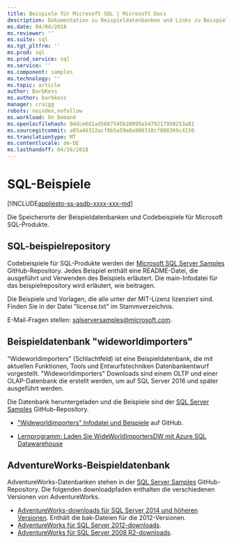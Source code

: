 ```yaml
---
title: Beispiele für Microsoft SQL | Microsoft Docs
description: Dokumentation zu Beispieldatenbanken und Links zu Beispielen für Microsoft SQL-Produkte.
ms.date: 04/04/2018
ms.reviewer: ''
ms.suite: sql
ms.tgt_pltfrm: ''
ms.prod: sql
ms.prod_service: sql
ms.service: ''
ms.component: samples
ms.technology: ''
ms.topic: article
author: BarbKess
ms.author: barbkess
manager: craigg
robots: noindex,nofollow
ms.workload: On Demand
ms.openlocfilehash: 94dce681ad5687545b28995a5479217950253a81
ms.sourcegitcommit: a85a46312acf8b5a59a8a900310cf088369c4150
ms.translationtype: MT
ms.contentlocale: de-DE
ms.lasthandoff: 04/26/2018
---
```

# <a name="sql-samples"></a>SQL-Beispiele

[!INCLUDE[appliesto-ss-asdb-xxxx-xxx-md](../includes/appliesto-ss-asdb-asdw-pdw-md.md)]

Die Speicherorte der Beispieldatenbanken und Codebeispiele für Microsoft SQL-Produkte.

## <a name="sql-samples-repository"></a>SQL-beispielrepository

Codebeispiele für SQL-Produkte werden der [Microsoft SQL Server Samples](https://github.com/microsoft/sql-server-samples) GitHub-Repository. Jedes Beispiel enthält eine README-Datei, die ausgeführt und Verwenden des Beispiels erläutert. Die main-Infodatei für das beispielrepository wird erläutert, wie beitragen. 

Die Beispiele und Vorlagen, die alle unter der MIT-Lizenz lizenziert sind. Finden Sie in der Datei "license.txt" im Stammverzeichnis.

E-Mail-Fragen stellen: sqlserversamples@microsoft.com.


## <a name="wideworldimporters-sample-database"></a>Beispieldatenbank "wideworldimporters"

"Wideworldimporters" (Schlachtfeld) ist eine Beispieldatenbank, die mit aktuellen Funktionen, Tools und Entwurfstechniken Datenbankentwurf vorgestellt. "Wideworldimporters" Downloads sind einem OLTP und einer OLAP-Datenbank die erstellt werden, um auf SQL Server 2016 und später ausgeführt werden. 

Die Datenbank heruntergeladen und die Beispiele sind der [SQL Server Samples](https://github.com/Microsoft/sql-server-samples) GitHub-Repository.


- ["Wideworldimporters" Infodatei und Beispiele](https://github.com/Microsoft/sql-server-samples/tree/master/samples/databases/wide-world-importers) auf GitHub.

- [Lernprogramm: Laden Sie WideWorldImportersDW mit Azure SQL Datawarehouse](/azure/sql-data-warehouse/load-data-wideworldimportersdw)


## <a name="adventureworks-sample-database"></a>AdventureWorks-Beispieldatenbank

AdventureWorks-Datenbanken stehen in der [SQL Server Samples](https://github.com/Microsoft/sql-server-samples) GitHub-Repository.  Die folgenden downloadpfaden enthalten die verschiedenen Versionen von AdventureWorks.

- [AdventureWorks-downloads für SQL Server 2014 und höheren Versionen](https://github.com/Microsoft/sql-server-samples/releases/tag/adventureworks). Enthält die bak-Dateien für die 2012-Versionen.
- [AdventureWorks für SQL Server 2012-downloads](https://github.com/Microsoft/sql-server-samples/releases/tag/adventureworks2012).
- [AdventureWorks für SQL Server 2008 R2-downloads](https://github.com/Microsoft/sql-server-samples/releases/tag/adventureworks2008r2).
